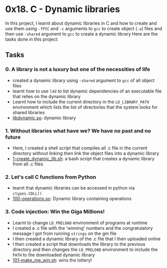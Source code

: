# 0x18. C - Dynamic libraries

In this project, I learnt about dynamic libraries in C and how to create and use them using ``-fPIC`` and ``-c`` arguments to ``gcc``  to create object (``.o``) files and then use ``-shared`` argument to ``gcc`` to create a dynamic library
Here are the tasks done in this project:

## Tasks
### 0. A library is not a luxury but one of the necessities of life
- created a dynamic library using ``-shared`` argument to ``gcc`` of all object files
- learnt how to use ``ldd`` to list dynamic dependencies of an executable file that relies on the dynamic library
- Learnt how to include the current directory in the ``LD_LIBRARY_PATH`` environment which lists the list of directories that the system looks for shared libraries
- [libdynamic.so](https://github.com/JerryEchimau/alx-low_level_programming/blob/master/0x18-dynamic_libraries/libdynamic.so): dynamic library

### 1. Without libraries what have we? We have no past and no future
- Here, I created a shell script that compiles all .c file in the current directory without linking then link the object files into a dynamic library
- [1-create_dynamic_lib.sh](https://github.com/JerryEchimau/alx-low_level_programming/blob/master/0x18-dynamic_libraries/1-create_dynamic_lib.sh): a bash script that creates a dynamic library from all .c files

### 2. Let's call C functions from Python
- learnt that dynamic libraries can be accessed in python via ``ctypes.CDLL()``
- [100-operations.so](https://github.com/JerryEchimau/alx-low_level_programming/blob/master/0x18-dynamic_libraries/100-operations.so): Dynamic library containing operations

### 3. Code injection: Win the Giga Millions!
- Learnt to change ``LD_PRELOAD`` environment of programs at runtime
- I created a .c file with the 'winning' numbers and the congratulatory message I got from running ``strings`` on the gm file
- I then created a dynamic library of the .c file that I then uploaded online
- I then created a script that downloads the library to the previous directory and then changes the ``LD_PRELOAD`` environment to include the ``PATH`` to the downloaded dynamic library
- [101-make_me_win.sh](https://github.com/JerryEchimau/alx-low_level_programming/blob/master/0x18-dynamic_libraries/101-make_me_win.sh): wins the lottery!
